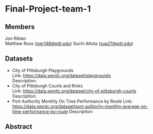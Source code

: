 # Final-Project-team-1
## Members
Jon Riklan  
Matthew Ross (mer148@pitt.edu) 
Suchi Attota (sua27@pitt.edu)
## Datasets
* City of Pittsburgh Playgrounds  
Link: https://data.wprdc.org/dataset/playgrounds  
Description:
* City of Pittsburgh Courts and Rinks  
Link: https://data.wprdc.org/dataset/city-of-pittsburgh-courts  
Description:
* Port Authority Monthly On Time Performance by Route
Link: https://data.wprdc.org/dataset/port-authority-monthly-average-on-time-performance-by-route
Description:
## Abstract
